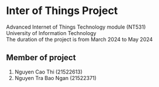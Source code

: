 # Inter of Things Project
Advanced Internet of Things Technology module (NT531)  
University of Information Technology  
The duration of the project is from March 2024 to May 2024
## Member of project
1. Nguyen Cao Thi (21522613)
2. Nguyen Tra Bao Ngan (21522371)  